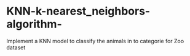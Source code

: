 # KNN-k-nearest_neighbors-algorithm-
Implement a KNN model to classify the animals in to categorie for Zoo dataset
